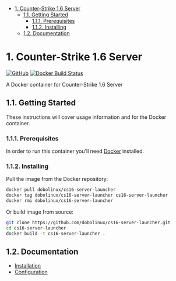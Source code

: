 - [1. Counter-Strike 1.6 Server](#1-counter-strike-16-server)
  - [1.1. Getting Started](#11-getting-started)
    - [1.1.1. Prerequisites](#111-prerequisites)
    - [1.1.2. Installing](#112-installing)
  - [1.2. Documentation](#12-documentation)

# 1. Counter-Strike 1.6 Server

[![GitHub](https://img.shields.io/badge/license-MIT-blue.svg)](LICENSE)
[![Docker Build Status]()](https://github.com/andrebossi/cs16-server-launcher/actions/workflows/docker-publish.yml)

A Docker container for Counter-Strike 1.6 Server

## 1.1. Getting Started

These instructions will cover usage information and for the Docker container.

### 1.1.1. Prerequisites

In order to run this container you'll need [Docker](https://docs.docker.com/get-started/) installed.

### 1.1.2. Installing

Pull the image from the Docker repository:

```sh
docker pull dobolinux/cs16-server-launcher
docker tag dobolinux/cs16-server-launcher cs16-server-launcher
docker rmi dobolinux/cs16-server-launcher
```

Or build image from source:

```sh
git clone https://github.com/dobolinux/cs16-server-launcher.git
cd cs16-server-launcher
docker build -t cs16-server-launcher .
```

## 1.2. Documentation

* [Installation](https://github.com/dobolinux/cs16-server-launcher/wiki/Installation)
* [Configuration](https://github.com/dobolinux/cs16-server-launcher/wiki/Configuration)
